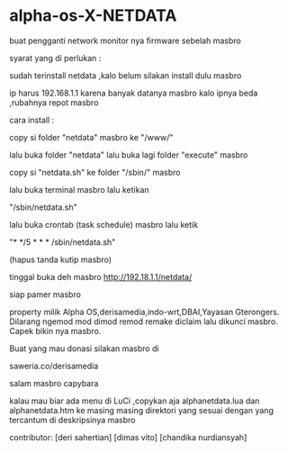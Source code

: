 # alpha-os-X-NETDATA
buat pengganti network monitor nya firmware sebelah masbro


syarat yang di perlukan :

sudah terinstall netdata ,kalo belum silakan install dulu masbro

ip harus 192.168.1.1 karena banyak datanya masbro kalo ipnya beda ,rubahnya repot masbro


cara install :

copy si folder "netdata" masbro ke "/www/"

lalu buka folder "netdata" lalu buka lagi folder "execute" masbro

copy si "netdata.sh" ke folder "/sbin/" masbro


lalu buka terminal masbro
lalu ketikan 

"/sbin/netdata.sh"

lalu buka crontab (task schedule) masbro
lalu ketik 

"* */5 * * * /sbin/netdata.sh"

(hapus tanda kutip masbro)

tinggal buka deh masbro 
http://192.18.1.1/netdata/

siap pamer masbro

property milik Alpha OS,derisamedia,indo-wrt,DBAI,Yayasan Gterongers.
Dilarang ngemod mod dimod remod remake diclaim lalu dikunci masbro. Capek bikin nya masbro.

Buat yang mau donasi silakan masbro
di 

saweria.co/derisamedia

salam masbro capybara

kalau mau biar ada menu di LuCi ,copykan aja alphanetdata.lua dan alphanetdata.htm ke masing masing direktori yang sesuai dengan yang tercantum di deskripsinya masbro

contributor:
[deri sahertian]
[dimas vito]
[chandika nurdiansyah]
